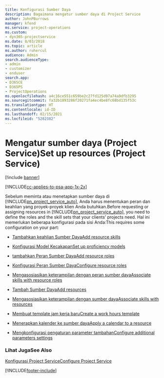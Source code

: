 ```yaml
---
title: Konfigurasi Sumber Daya
description: Bagaimana mengatur sumber daya di Project Service
author: JohnPBurrows
manager: kfend
ms.service: project-operations
ms.custom:
- dyn365-projectservice
ms.date: 8/03/2018
ms.topic: article
ms.author: ruhercul
audience: Admin
search.audienceType:
- admin
- customizer
- enduser
search.app:
- D365CE
- D365PS
- ProjectOperations
ms.openlocfilehash: a4c16ce551c659be2c27fd125d97a74a9dfb3295
ms.sourcegitcommit: fa32b1893286f20271fa4ec4be8fc68bd135f53c
ms.translationtype: HT
ms.contentlocale: id-ID
ms.lasthandoff: 02/15/2021
ms.locfileid: "5282382"
---
```

# <a name="set-up-resources-project-service"></a><span data-ttu-id="6e101-103">Mengatur sumber daya (Project Service)</span><span class="sxs-lookup"><span data-stu-id="6e101-103">Set up resources (Project Service)</span></span>

[!include [banner](../includes/psa-now-project-operations.md)]

[!INCLUDE[cc-applies-to-psa-app-1x-2x](../includes/cc-applies-to-psa-app-1x-2x.md)]

<span data-ttu-id="6e101-104">Sebelum meminta atau menetapkan sumber daya di [!INCLUDE[pn_project_service_auto](../includes/pn-project-service-auto.md)], Anda harus menentukan peran dan keahlian yang proyek-proyek klien Anda butuhkan.</span><span class="sxs-lookup"><span data-stu-id="6e101-104">Before requesting or assigning resources in [!INCLUDE[pn_project_service_auto](../includes/pn-project-service-auto.md)], you need to define the roles and the skill sets that your clients’ projects need.</span></span> <span data-ttu-id="6e101-105">Hal ini memerlukan beberapa konfigurasi pada sisi Anda:</span><span class="sxs-lookup"><span data-stu-id="6e101-105">This requires some configuration on your part:</span></span>  
  
-   [<span data-ttu-id="6e101-106">Tambahkan keahlian Sumber Daya</span><span class="sxs-lookup"><span data-stu-id="6e101-106">Add resource skills</span></span>](../psa/add-resource-skills.md)  
  
-   [<span data-ttu-id="6e101-107">Konfigurasi Model Kecakapan</span><span class="sxs-lookup"><span data-stu-id="6e101-107">Set up proficiency models</span></span>](../psa/set-up-proficiency-models.md)  
  
-   [<span data-ttu-id="6e101-108">tambahkan Peran Sumber Daya</span><span class="sxs-lookup"><span data-stu-id="6e101-108">Add resource roles</span></span>](../psa/add-resource-roles.md)  
  
-   [<span data-ttu-id="6e101-109">Konfigurasi Peran Sumber Daya</span><span class="sxs-lookup"><span data-stu-id="6e101-109">Configure resource roles</span></span>](../psa/configure-resource-roles.md)  
  
-   [<span data-ttu-id="6e101-110">Mengasosiasikan keterampilan dengan peran sumber daya</span><span class="sxs-lookup"><span data-stu-id="6e101-110">Associate skills with resource roles</span></span>](../psa/associate-skills-with-resource-roles.md)  
  
-   [<span data-ttu-id="6e101-111">Tambah Sumber Daya</span><span class="sxs-lookup"><span data-stu-id="6e101-111">Add resources</span></span>](../psa/add-resources.md)  
  
-   [<span data-ttu-id="6e101-112">Mengasosiasikan keterampilan dengan sumber daya</span><span class="sxs-lookup"><span data-stu-id="6e101-112">Associate skills with resources</span></span>](../psa/associate-skills-with-resources.md)  
  
-   [<span data-ttu-id="6e101-113">Membuat template jam kerja baru</span><span class="sxs-lookup"><span data-stu-id="6e101-113">Create a work hours template</span></span>](../psa/create-work-hours-template.md)  
  
-   [<span data-ttu-id="6e101-114">Menerapkan kalender ke sumber daya</span><span class="sxs-lookup"><span data-stu-id="6e101-114">Apply a calendar to a resource</span></span>](../psa/apply-calendar-resource.md)  
  
-   [<span data-ttu-id="6e101-115">Mengkonfigurasi pengaturan parameter tambahan</span><span class="sxs-lookup"><span data-stu-id="6e101-115">Configure additional parameters settings</span></span>](../psa/configure-additional-parameters-settings.md)  
  
### <a name="see-also"></a><span data-ttu-id="6e101-116">Lihat Juga</span><span class="sxs-lookup"><span data-stu-id="6e101-116">See Also</span></span>  
 [<span data-ttu-id="6e101-117">Konfigurasi Project Service</span><span class="sxs-lookup"><span data-stu-id="6e101-117">Configure Project Service</span></span>](../psa/configure.md)


[!INCLUDE[footer-include](../includes/footer-banner.md)]
